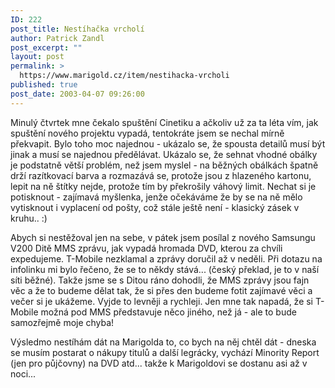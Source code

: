 ```yaml
---
ID: 222
post_title: Nestíhačka vrcholí
author: Patrick Zandl
post_excerpt: ""
layout: post
permalink: >
  https://www.marigold.cz/item/nestihacka-vrcholi
published: true
post_date: 2003-04-07 09:26:00
---
```

<P>Minulý čtvrtek mne čekalo spuštění Cinetiku a ačkoliv už za ta léta vím, jak spuštění nového projektu vypadá, tentokráte jsem se nechal mírně překvapit. Bylo toho moc najednou - ukázalo se, že spousta detailů musí být jinak a musí se najednou předělávat. Ukázalo se, že sehnat vhodné obálky je podstatně větší problém, než jsem myslel - na běžných obálkách špatně drží razítkovací barva a rozmazává se, protože jsou z hlazeného kartonu, lepit na ně štítky nejde, protože tím by překrošily váhový limit. Nechat si je potisknout - zajímavá myšlenka, jenže očekáváme že by se na ně mělo vytisknout i vyplacení od pošty, což stále ještě není - klasický zásek v kruhu.. :)</P>
<P>Abych si nestěžoval jen na sebe, v pátek jsem posílal z nového Samsungu V200 Ditě MMS zprávu, jak vypadá hromada DVD, kterou za chvíli expedujeme. T-Mobile nezklamal a zprávy doručil až v neděli. Při dotazu na infolinku mi bylo řečeno, že se to někdy stává... (český překlad, je to v naší síti běžné). Takže jsme se s Ditou ráno dohodli, že MMS zprávy jsou fajn věc a že to budeme dělat tak, že si přes den budeme fotit zajímavé věci a večer si je ukážeme. Vyjde to levněji a rychleji. Jen mne tak napadá, že si T-Mobile možná pod MMS představuje něco jiného, než já - ale to bude samozřejmě moje chyba!</P>
<P>Výsledmo nestíhám dát na Marigolda to, co bych na něj chtěl dát - dneska se musím postarat o nákupy titulů a další legrácky, vychází Minority Report (jen pro půjčovny) na DVD atd... takže k Marigoldovi se dostanu asi až v noci...</P>